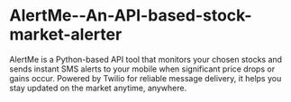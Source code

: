 # AlertMe--An-API-based-stock-market-alerter
AlertMe is a Python-based API tool that monitors your chosen stocks and sends instant SMS alerts to your mobile when significant price drops or gains occur. Powered by Twilio for reliable message delivery, it helps you stay updated on the market anytime, anywhere.
